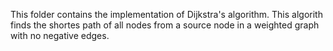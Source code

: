 This folder contains the implementation of Dijkstra's algorithm. This algorith finds the shortes path of all nodes from a source node in a weighted graph with no negative edges.
